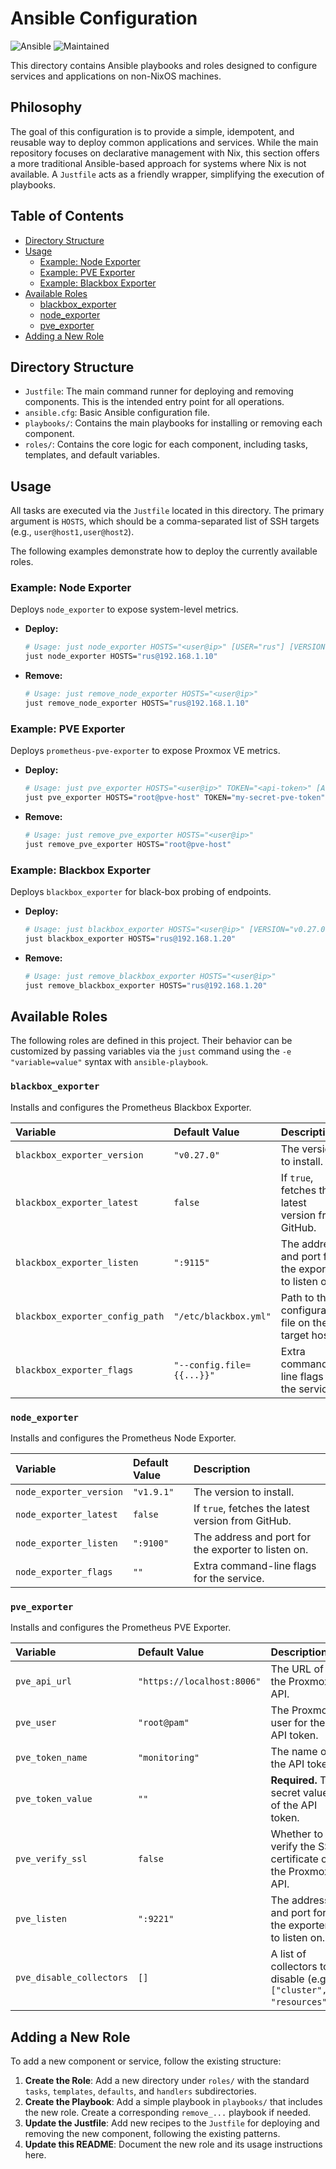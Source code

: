 # Ansible Configuration

![Ansible](https://img.shields.io/badge/Ansible-2.12%2B-red?style=for-the-badge&logo=ansible)
![Maintained](https://img.shields.io/badge/Maintained%3F-yes-green.svg?style=for-the-badge)

This directory contains Ansible playbooks and roles designed to configure services and applications on non-NixOS machines.

## Philosophy

The goal of this configuration is to provide a simple, idempotent, and reusable way to deploy common applications and services. While the main repository focuses on declarative management with Nix, this section offers a more traditional Ansible-based approach for systems where Nix is not available. A `Justfile` acts as a friendly wrapper, simplifying the execution of playbooks.

## Table of Contents

- [Directory Structure](#directory-structure)
- [Usage](#usage)
  - [Example: Node Exporter](#example-node-exporter)
  - [Example: PVE Exporter](#example-pve-exporter)
  - [Example: Blackbox Exporter](#example-blackbox-exporter)
- [Available Roles](#available-roles)
  - [blackbox_exporter](#blackbox_exporter)
  - [node_exporter](#node_exporter)
  - [pve_exporter](#pve_exporter)
- [Adding a New Role](#adding-a-new-role)

## Directory Structure

- `Justfile`: The main command runner for deploying and removing components. This is the intended entry point for all operations.
- `ansible.cfg`: Basic Ansible configuration file.
- `playbooks/`: Contains the main playbooks for installing or removing each component.
- `roles/`: Contains the core logic for each component, including tasks, templates, and default variables.

## Usage

All tasks are executed via the `Justfile` located in this directory. The primary argument is `HOSTS`, which should be a comma-separated list of SSH targets (e.g., `user@host1,user@host2`).

The following examples demonstrate how to deploy the currently available roles.

### Example: Node Exporter

Deploys `node_exporter` to expose system-level metrics.

- **Deploy:**
  ```bash
  # Usage: just node_exporter HOSTS="<user@ip>" [USER="rus"] [VERSION="v1.9.1"]
  just node_exporter HOSTS="rus@192.168.1.10"
  ```

- **Remove:**
  ```bash
  # Usage: just remove_node_exporter HOSTS="<user@ip>"
  just remove_node_exporter HOSTS="rus@192.168.1.10"
  ```

### Example: PVE Exporter

Deploys `prometheus-pve-exporter` to expose Proxmox VE metrics.

- **Deploy:**
  ```bash
  # Usage: just pve_exporter HOSTS="<user@ip>" TOKEN="<api-token>" [API_URL="<url>"]
  just pve_exporter HOSTS="root@pve-host" TOKEN="my-secret-pve-token"
  ```

- **Remove:**
  ```bash
  # Usage: just remove_pve_exporter HOSTS="<user@ip>"
  just remove_pve_exporter HOSTS="root@pve-host"
  ```

### Example: Blackbox Exporter

Deploys `blackbox_exporter` for black-box probing of endpoints.

- **Deploy:**
  ```bash
  # Usage: just blackbox_exporter HOSTS="<user@ip>" [VERSION="v0.27.0"]
  just blackbox_exporter HOSTS="rus@192.168.1.20"
  ```

- **Remove:**
  ```bash
  # Usage: just remove_blackbox_exporter HOSTS="<user@ip>"
  just remove_blackbox_exporter HOSTS="rus@192.168.1.20"
  ```

## Available Roles

The following roles are defined in this project. Their behavior can be customized by passing variables via the `just` command using the `-e "variable=value"` syntax with `ansible-playbook`.

### `blackbox_exporter`

Installs and configures the Prometheus Blackbox Exporter.

| Variable                        | Default Value                               | Description                                                 |
| :------------------------------ | :------------------------------------------ | :---------------------------------------------------------- |
| `blackbox_exporter_version`     | `"v0.27.0"`                                 | The version to install.                                     |
| `blackbox_exporter_latest`      | `false`                                     | If `true`, fetches the latest version from GitHub.          |
| `blackbox_exporter_listen`      | `":9115"`                                   | The address and port for the exporter to listen on.         |
| `blackbox_exporter_config_path` | `"/etc/blackbox.yml"`                       | Path to the configuration file on the target host.          |
| `blackbox_exporter_flags`       | `"--config.file={{...}}"`                   | Extra command-line flags for the service.                   |

### `node_exporter`

Installs and configures the Prometheus Node Exporter.

| Variable                | Default Value | Description                                           |
| :---------------------- | :------------ | :---------------------------------------------------- |
| `node_exporter_version` | `"v1.9.1"`    | The version to install.                               |
| `node_exporter_latest`  | `false`       | If `true`, fetches the latest version from GitHub.    |
| `node_exporter_listen`  | `":9100"`     | The address and port for the exporter to listen on.   |
| `node_exporter_flags`   | `""`          | Extra command-line flags for the service.             |

### `pve_exporter`

Installs and configures the Prometheus PVE Exporter.

| Variable                  | Default Value              | Description                                                              |
| :------------------------ | :------------------------- | :----------------------------------------------------------------------- |
| `pve_api_url`             | `"https://localhost:8006"` | The URL of the Proxmox API.                                              |
| `pve_user`                | `"root@pam"`               | The Proxmox user for the API token.                                      |
| `pve_token_name`          | `"monitoring"`             | The name of the API token.                                               |
| `pve_token_value`         | `""`                       | **Required.** The secret value of the API token.                         |
| `pve_verify_ssl`          | `false`                    | Whether to verify the SSL certificate of the Proxmox API.                |
| `pve_listen`              | `":9221"`                  | The address and port for the exporter to listen on.                      |
| `pve_disable_collectors`  | `[]`                       | A list of collectors to disable (e.g., `["cluster", "resources"]`).      |

## Adding a New Role

To add a new component or service, follow the existing structure:

1.  **Create the Role**: Add a new directory under `roles/` with the standard `tasks`, `templates`, `defaults`, and `handlers` subdirectories.
2.  **Create the Playbook**: Add a simple playbook in `playbooks/` that includes the new role. Create a corresponding `remove_...` playbook if needed.
3.  **Update the Justfile**: Add new recipes to the `Justfile` for deploying and removing the new component, following the existing patterns.
4.  **Update this README**: Document the new role and its usage instructions here.
